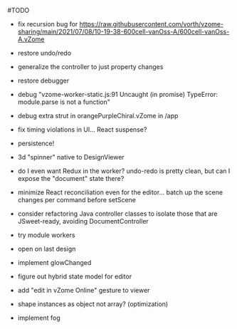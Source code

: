 #TODO

 - fix recursion bug for https://raw.githubusercontent.com/vorth/vzome-sharing/main/2021/07/08/10-19-38-600cell-vanOss-A/600cell-vanOss-A.vZome


 - restore undo/redo
 - generalize the controller to just property changes


 - restore debugger

 - debug "vzome-worker-static.js:91 Uncaught (in promise) TypeError: module.parse is not a function"

 - debug extra strut in orangePurpleChiral.vZome in /app

 - fix timing violations in UI... React suspense?

 - persistence!

 - 3d "spinner" native to DesignViewer


 - do I even want Redux in the worker?  undo-redo is pretty clean, but can I expose the "document" state there?

 - minimize React reconciliation even for the editor... batch up the scene changes per command before setScene

 - consider refactoring Java controller classes to isolate those that are JSweet-ready, avoiding DocumentController

 - try module workers
 

 - open on last design
 
 - implement glowChanged
 - figure out hybrid state model for editor
 - add "edit in vZome Online" gesture to viewer
 - shape instances as object not array? (optimization)

 - implement fog

